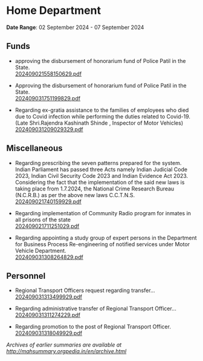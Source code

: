 # Home Department

**Date Range**: 02 September 2024 - 07 September 2024


## Funds
- approving the disbursement of honorarium fund of Police Patil in the State.\
  [202409021558150629.pdf](https://gr.maharashtra.gov.in/Site/Upload/Government%20Resolutions/English/202409021558150629.pdf)

- Approving the disbursement of honorarium fund of Police Patil in the State.\
  [202409031751199829.pdf](https://gr.maharashtra.gov.in/Site/Upload/Government%20Resolutions/English/202409031751199829.pdf)

- Regarding ex-gratia assistance to the families of employees who died due to Covid infection while performing the duties related to  Covid-19.  (Late Shri.Rajendra Kashinath Shinde , Inspector of Motor Vehicles)\
  [202409031209029329.pdf](https://gr.maharashtra.gov.in/Site/Upload/Government%20Resolutions/English/202409031209029329.pdf)

## Miscellaneous
- Regarding prescribing the seven patterns prepared for the system. Indian Parliament has passed three Acts namely Indian Judicial Code 2023, Indian Civil Security Code 2023 and Indian Evidence Act 2023. Considering the fact that the implementation of the said new laws is taking place from 1.7.2024, the National Crime Research Bureau (N.C.R.B.) as per the above new laws C.C.T.N.S.\
  [202409021740159929.pdf](https://gr.maharashtra.gov.in/Site/Upload/Government%20Resolutions/English/202409021740159929......pdf)

- Regarding implementation of Community Radio program for inmates in all prisons of the state\
  [202409021711251029.pdf](https://gr.maharashtra.gov.in/Site/Upload/Government%20Resolutions/English/202409021711251029.pdf)

- Regarding appointing a study group of expert persons in the Department for Business Process Re-engineering of notified services under Motor Vehicle Department.\
  [202409031308264829.pdf](https://gr.maharashtra.gov.in/Site/Upload/Government%20Resolutions/English/202409031308264829.pdf)

## Personnel
- Regional Transport Officers request regarding transfer...\
  [202409031313499929.pdf](https://gr.maharashtra.gov.in/Site/Upload/Government%20Resolutions/English/202409031313499929.pdf)

- Regarding administrative transfer of Regional Transport Officer...\
  [202409031311274229.pdf](https://gr.maharashtra.gov.in/Site/Upload/Government%20Resolutions/English/202409031311274229.pdf)

- Regarding promotion to the post of Regional Transport Officer.\
  [202409031318049929.pdf](https://gr.maharashtra.gov.in/Site/Upload/Government%20Resolutions/English/202409031318049929.pdf)


*Archives of earlier summaries are available at http://mahsummary.orgpedia.in/en/archive.html*